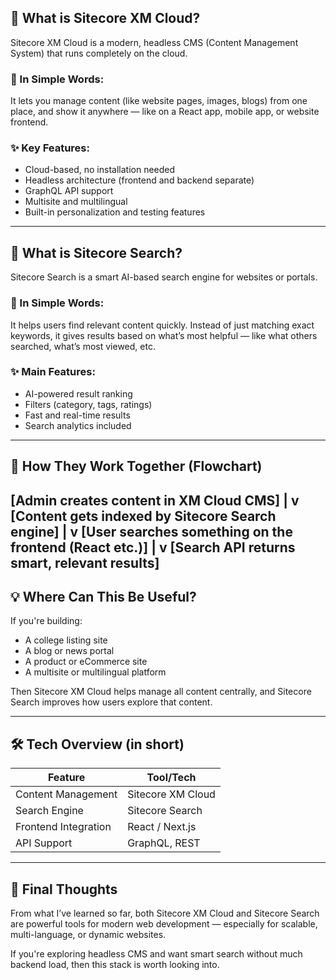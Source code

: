 ## 🔹 What is Sitecore XM Cloud?

Sitecore XM Cloud is a modern, headless CMS (Content Management System) that runs completely on the cloud.

### 🧠 In Simple Words:
It lets you manage content (like website pages, images, blogs) from one place, and show it anywhere — like on a React app, mobile app, or website frontend.

### ✨ Key Features:

- Cloud-based, no installation needed  
- Headless architecture (frontend and backend separate)  
- GraphQL API support  
- Multisite and multilingual  
- Built-in personalization and testing features  

---

## 🔎 What is Sitecore Search?

Sitecore Search is a smart AI-based search engine for websites or portals.

### 🧠 In Simple Words:
It helps users find relevant content quickly. Instead of just matching exact keywords, it gives results based on what’s most helpful — like what others searched, what’s most viewed, etc.

### ✨ Main Features:

- AI-powered result ranking  
- Filters (category, tags, ratings)  
- Fast and real-time results  
- Search analytics included  

---

## 🔁 How They Work Together (Flowchart)

[Admin creates content in XM Cloud CMS]
|
v
[Content gets indexed by Sitecore Search engine]
|
v
[User searches something on the frontend (React etc.)]
|
v
[Search API returns smart, relevant results]
---

## 💡 Where Can This Be Useful?

If you're building:

- A college listing site  
- A blog or news portal  
- A product or eCommerce site  
- A multisite or multilingual platform  

Then Sitecore XM Cloud helps manage all content centrally, and Sitecore Search improves how users explore that content.

---

## 🛠️ Tech Overview (in short)

| Feature              | Tool/Tech           |
|----------------------|---------------------|
| Content Management   | Sitecore XM Cloud   |
| Search Engine        | Sitecore Search     |
| Frontend Integration | React / Next.js     |
| API Support          | GraphQL, REST       |

---

## 📌 Final Thoughts

From what I’ve learned so far, both Sitecore XM Cloud and Sitecore Search are powerful tools for modern web development — especially for scalable, multi-language, or dynamic websites.

If you're exploring headless CMS and want smart search without much backend load, then this stack is worth looking into.
